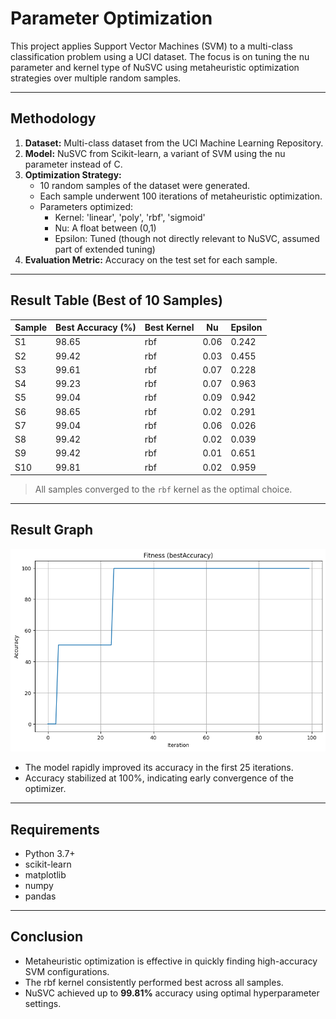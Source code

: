 # Parameter Optimization

This project applies Support Vector Machines (SVM) to a multi-class classification problem using a UCI dataset. The focus is on tuning the nu parameter and kernel type of NuSVC using metaheuristic optimization strategies over multiple random samples.

---

## Methodology

1. **Dataset:** Multi-class dataset from the UCI Machine Learning Repository.
2. **Model:** NuSVC from Scikit-learn, a variant of SVM using the nu parameter instead of C.
3. **Optimization Strategy:**
   - 10 random samples of the dataset were generated.
   - Each sample underwent 100 iterations of metaheuristic optimization.
   - Parameters optimized:  
     - Kernel: 'linear', 'poly', 'rbf', 'sigmoid'  
     - Nu: A float between (0,1)  
     - Epsilon: Tuned (though not directly relevant to NuSVC, assumed part of extended tuning)
4. **Evaluation Metric:** Accuracy on the test set for each sample.

---

## Result Table (Best of 10 Samples)

| Sample | Best Accuracy (%) | Best Kernel | Nu   | Epsilon |
|--------|-------------------|-------------|------|---------|
| S1     | 98.65             | rbf         | 0.06 | 0.242   |
| S2     | 99.42             | rbf         | 0.03 | 0.455   |
| S3     | 99.61             | rbf         | 0.07 | 0.228   |
| S4     | 99.23             | rbf         | 0.07 | 0.963   |
| S5     | 99.04             | rbf         | 0.09 | 0.942   |
| S6     | 98.65             | rbf         | 0.02 | 0.291   |
| S7     | 99.04             | rbf         | 0.06 | 0.026   |
| S8     | 99.42             | rbf         | 0.02 | 0.039   |
| S9     | 99.42             | rbf         | 0.01 | 0.651   |
| S10    | 99.81             | rbf         | 0.02 | 0.959   |

> All samples converged to the `rbf` kernel as the optimal choice.

---

## Result Graph

![Result Graph](result_graph.png)
- The model rapidly improved its accuracy in the first 25 iterations.
- Accuracy stabilized at 100%, indicating early convergence of the optimizer.

---

## Requirements

- Python 3.7+
- scikit-learn
- matplotlib
- numpy
- pandas

---

## Conclusion

- Metaheuristic optimization is effective in quickly finding high-accuracy SVM configurations.
- The rbf kernel consistently performed best across all samples.
- NuSVC achieved up to **99.81%** accuracy using optimal hyperparameter settings.
